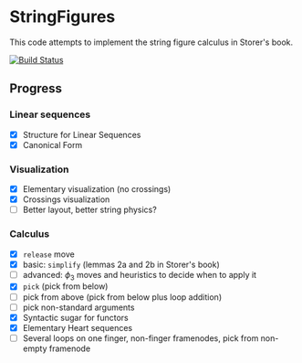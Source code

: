 # StringFigures

This code attempts to implement the string figure calculus in Storer's book.

[![Build Status](https://github.com/abraunst/StringFigures.jl/actions/workflows/CI.yml/badge.svg?branch=main)](https://github.com/abraunst/StringFigures.jl/actions/workflows/CI.yml?query=branch%3Amain)

## Progress

### Linear sequences

- [x] Structure for Linear Sequences
- [x] Canonical Form

### Visualization

- [x] Elementary visualization (no crossings)
- [x] Crossings visualization
- [ ] Better layout, better string physics?

### Calculus

- [x] `release` move
- [x] basic: `simplify` (lemmas 2a and 2b in Storer's book)
- [ ] advanced: $\phi_3$ moves and heuristics to decide when to apply it
- [x] `pick` (pick from below)
- [ ] pick from above (pick from below plus loop addition)
- [ ] pick non-standard arguments
- [x] Syntactic sugar for functors
- [x] Elementary Heart sequences
- [ ] Several loops on one finger, non-finger framenodes, pick from non-empty framenode
